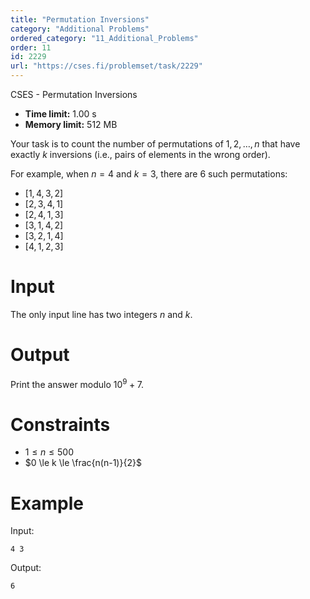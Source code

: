 ```yaml
---
title: "Permutation Inversions"
category: "Additional Problems"
ordered_category: "11_Additional_Problems"
order: 11
id: 2229
url: "https://cses.fi/problemset/task/2229"
---
```


CSES - Permutation Inversions

  * **Time limit:** 1.00 s
  * **Memory limit:** 512 MB

Your task is to count the number of permutations of $1,2,\dots,n$ that have
exactly $k$ inversions (i.e., pairs of elements in the wrong order).

For example, when $n=4$ and $k=3$, there are $6$ such permutations:

  * $[1,4,3,2]$
  * $[2,3,4,1]$
  * $[2,4,1,3]$
  * $[3,1,4,2]$
  * $[3,2,1,4]$
  * $[4,1,2,3]$

# Input

The only input line has two integers $n$ and $k$.

# Output

Print the answer modulo $10^9+7$.

# Constraints

  * $1 \le n \le 500$
  * $0 \le k \le \frac{n(n-1)}{2}$

# Example

Input:

    
    
    4 3
    

Output:

    
    
    6
    

